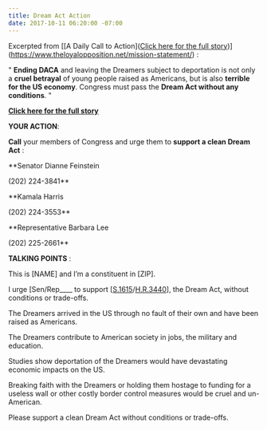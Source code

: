 ```yaml
---
title: Dream Act Action
date: 2017-10-11 06:20:00 -07:00
---
```


Excerpted from [[A Daily Call to Action]([Click here for the full story](https://www.theloyalopposition.net/daily-ctas/daily-call-action-october-6th-2017/?utm_source=3NoTrump&utm_campaign=12751bcc74-EMAIL_CAMPAIGN_2017_09_18&utm_medium=email&utm_term=0_f88185aec7-12751bcc74-76580211))](https://www.theloyalopposition.net/mission-statement/) :

"  **Ending DACA** and leaving the Dreamers subject to deportation is not only a **cruel betrayal** of young people raised as Americans, but is also **terrible for the US economy**. Congress must pass the **Dream Act without any conditions**.  "

[**Click here for the full story**](https://www.theloyalopposition.net/daily-ctas/daily-call-action-october-6th-2017/?utm_source=3NoTrump&utm_campaign=12751bcc74-EMAIL_CAMPAIGN_2017_09_18&utm_medium=email&utm_term=0_f88185aec7-12751bcc74-76580211) 

**YOUR ACTION**:

**Call** your members of Congress and urge them to **support a clean Dream Act** :

**Senator Dianne Feinstein

(202) 224-3841**

**Kamala Harris

(202) 224-3553**

**Representative Barbara Lee

(202) 225-2661**

**TALKING POINTS** :

This is [NAME] and I’m a constituent in [ZIP].

I urge [Sen/Rep____ to support [[S.1615](https://www.congress.gov/bill/115th-congress/senate-bill/1615)/[H.R.3440](https://www.congress.gov/bill/115th-congress/house-bill/3440)], the Dream Act, without conditions or trade-offs.

The Dreamers arrived in the US through no fault of their own and have been raised as Americans.

The Dreamers contribute to American society in jobs, the military and education.

Studies show deportation of the Dreamers would have devastating economic impacts on the US.

Breaking faith with the Dreamers or holding them hostage to funding for a useless wall or other costly border control measures would be cruel and un-American.

Please support a clean Dream Act without conditions or trade-offs.




